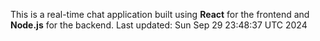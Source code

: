 This is a real-time chat application built using **React** for the frontend and **Node.js** for the backend.
Last updated: Sun Sep 29 23:48:37 UTC 2024
